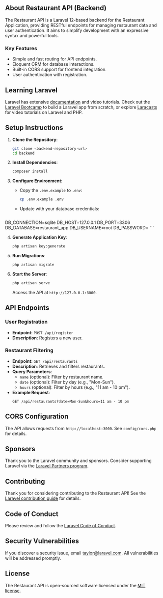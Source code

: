 
## About Restaurant API (Backend)

The Restaurant API is a Laravel 12-based backend for the Restaurant Application, providing RESTful endpoints for managing restaurant data and user authentication. It aims to simplify development with an expressive syntax and powerful tools.

### Key Features
- Simple and fast routing for API endpoints.
- Eloquent ORM for database interactions.
- Built-in CORS support for frontend integration.
- User authentication with registration.

## Learning Laravel

Laravel has extensive [documentation](https://laravel.com/docs) and video tutorials. Check out the [Laravel Bootcamp](https://bootcamp.laravel.com) to build a Laravel app from scratch, or explore [Laracasts](https://laracasts.com) for video tutorials on Laravel and PHP.

## Setup Instructions

1. **Clone the Repository**:
   ```bash
   git clone <backend-repository-url>
   cd backend
   ```

2. **Install Dependencies**:
   ```bash
   composer install
   ```

3. **Configure Environment**:
   - Copy the `.env.example` to `.env`:
     ```bash
     cp .env.example .env
     ```
   - Update with your database credentials:
     ```
  DB_CONNECTION=sqlite
DB_HOST=127.0.0.1
DB_PORT=3306
DB_DATABASE=restaurant_app
DB_USERNAME=root
DB_PASSWORD=
     ```

4. **Generate Application Key**:
   ```bash
   php artisan key:generate
   ```

5. **Run Migrations**:
   ```bash
   php artisan migrate
   ```

6. **Start the Server**:
   ```bash
   php artisan serve
   ```
   Access the API at `http://127.0.0.1:8000`.

## API Endpoints

### User Registration
- **Endpoint**: `POST /api/register`
- **Description**: Registers a new user.


### Restaurant Filtering
- **Endpoint**: `GET /api/restaurants`
- **Description**: Retrieves and filters restaurants.
- **Query Parameters**:
  - `name` (optional): Filter by restaurant name.
  - `date` (optional): Filter by day (e.g., "Mon-Sun").
  - `hours` (optional): Filter by hours (e.g., "11 am - 10 pm").
- **Example Request**:
  ```
  GET /api/restaurants?date=Mon-Sun&hours=11 am - 10 pm
  ```

## CORS Configuration
The API allows requests from `http://localhost:3000`. See `config/cors.php` for details.

## Sponsors
Thank you to the Laravel community and sponsors. Consider supporting Laravel via the [Laravel Partners program](https://partners.laravel.com).

## Contributing
Thank you for considering contributing to the Restaurant API! See the [Laravel contribution guide](https://laravel.com/docs/contributions) for details.

## Code of Conduct
Please review and follow the [Laravel Code of Conduct](https://laravel.com/docs/contributions#code-of-conduct).

## Security Vulnerabilities
If you discover a security issue, email [taylor@laravel.com](mailto:taylor@laravel.com). All vulnerabilities will be addressed promptly.

## License
The Restaurant API is open-sourced software licensed under the [MIT license](https://opensource.org/licenses/MIT).